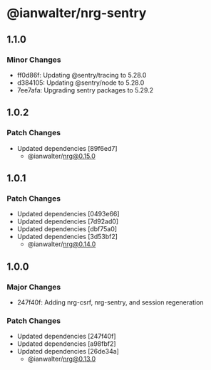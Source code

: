 # @ianwalter/nrg-sentry

## 1.1.0

### Minor Changes

- ff0d86f: Updating @sentry/tracing to 5.28.0
- d384105: Updating @sentry/node to 5.28.0
- 7ee7afa: Upgrading sentry packages to 5.29.2

## 1.0.2

### Patch Changes

- Updated dependencies [89f6ed7]
  - @ianwalter/nrg@0.15.0

## 1.0.1

### Patch Changes

- Updated dependencies [0493e66]
- Updated dependencies [7d92ad0]
- Updated dependencies [dbf75a0]
- Updated dependencies [3d53bf2]
  - @ianwalter/nrg@0.14.0

## 1.0.0

### Major Changes

- 247f40f: Adding nrg-csrf, nrg-sentry, and session regeneration

### Patch Changes

- Updated dependencies [247f40f]
- Updated dependencies [a98fbf2]
- Updated dependencies [26de34a]
  - @ianwalter/nrg@0.13.0
